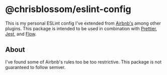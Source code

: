 # @chrisblossom/eslint-config

This is my personal ESLint config I've extended from [Airbnb's](https://github.com/airbnb/javascript/tree/master/packages/eslint-config-airbnb-base) among other plugins. This package is intended to be used in combination with [Prettier](https://github.com/prettier/prettier), [Jest](https://github.com/facebook/jest), and [Flow](https://github.com/facebook/flow).

## About

I've found some of Airbnb's rules too be too restrictive. This package is not guaranteed to follow semver.

